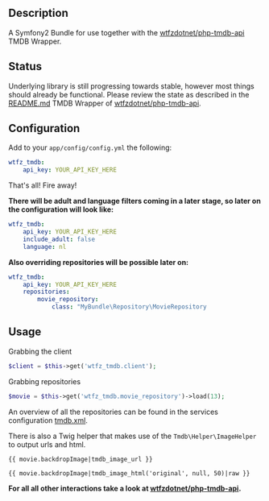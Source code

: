 Description
----------------
A Symfony2 Bundle for use together with the [wtfzdotnet/php-tmdb-api](https://github.com/wtfzdotnet/php-tmdb-api) TMDB Wrapper.

Status
----------------

Underlying library is still progressing towards stable, however most things should already be functional.
Please review the state as described in the [README.md](https://github.com/wtfzdotnet/php-tmdb-api/blob/develop/README.md) TMDB Wrapper of [wtfzdotnet/php-tmdb-api](https://github.com/wtfzdotnet/php-tmdb-api/blob/develop/README.md).

Configuration
----------------
Add to your `app/config/config.yml` the following:

```yaml
wtfz_tmdb:
    api_key: YOUR_API_KEY_HERE
```

That's all! Fire away!

__There will be adult and language filters coming in a later stage, so later on the configuration will look like:__

```yaml
wtfz_tmdb:
    api_key: YOUR_API_KEY_HERE
    include_adult: false
    language: nl
```

__Also overriding repositories will be possible later on:__

```yaml
wtfz_tmdb:
    api_key: YOUR_API_KEY_HERE
    repositories:
        movie_repository:
            class: "MyBundle\Repository\MovieRepository
```

Usage
----------------

Grabbing the client

```php
$client = $this->get('wtfz_tmdb.client');
```

Grabbing repositories

```php
$movie = $this->get('wtfz_tmdb.movie_repository')->load(13);
```

An overview of all the repositories can be found in the services configuration [tmdb.xml](https://github.com/wtfzdotnet/WtfzTmdbBundle/blob/master/Resources/config/tmdb.xml).

There is also a Twig helper that makes use of the `Tmdb\Helper\ImageHelper` to output urls and html.

```twig
{{ movie.backdropImage|tmdb_image_url }}

{{ movie.backdropImage|tmdb_image_html('original', null, 50)|raw }}
```

**For all all other interactions take a look at [wtfzdotnet/php-tmdb-api](https://github.com/wtfzdotnet/php-tmdb-api).**